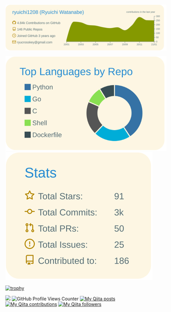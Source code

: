 [![](https://github.com/ryuichi1208/ryuichi1208/blob/master/profile-summary-card-output/solarized/0-profile-details.svg)](https://github.com/vn7n24fzkq/github-profile-summary-cards)

[![](https://github.com/ryuichi1208/ryuichi1208/blob/master/profile-summary-card-output/solarized/1-repos-per-language.svg)](https://github.com/vn7n24fzkq/github-profile-summary-cards)
[![](https://github.com/ryuichi1208/ryuichi1208/blob/master/profile-summary-card-output/solarized/3-stats.svg)](https://github.com/vn7n24fzkq/github-profile-summary-cards)

[![trophy](https://github-profile-trophy.vercel.app/?username=ryuichi1208&column=7)](https://github.com/ryo-ma/github-profile-trophy)

![](https://img.shields.io/github/last-commit/ryuichi1208/ryuichi1208/master?style=social)
![GitHub Profile Views Counter](https://komarev.com/ghpvc/?username=ryuichi1208)
[![My Qiita posts](https://qiita-badge.apiapi.app/s/ryuichi1208/posts.svg)](http://qiita.com/ryuichi1208)
[![My Qiita contributions](https://qiita-badge.apiapi.app/s/ryuichi1208/contributions.svg)](http://qiita.com/ryuichi1208)
[![My Qiita followers](https://qiita-badge.apiapi.app/s/ryuichi1208/followers.svg)](http://qiita.com/ryuichi1208)
